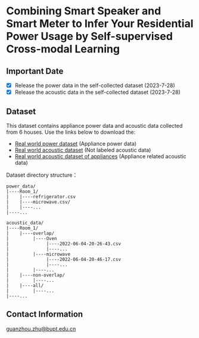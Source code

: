 # Combining Smart Speaker and Smart Meter to Infer Your Residential Power Usage by Self-supervised Cross-modal Learning

## Important Date

- [x] Release the power data in the self-collected dataset (2023-7-28)
- [x] Release the acoustic data in the self-collected dataset (2023-7-28)

## Dataset
This dataset contains appliance power data and acoustic data collected from 6 houses.
Use the links below to download the:
* [Real world power dataset](https://www.dropbox.com/scl/fi/qjze62x99v8zeicuh5hu2/Raw_Power_Data_New.zip?rlkey=xk45m2jlaizmckssfdd4w409j&dl=0) (Appliance power data)
* [Real world acoustic dataset](https://www.dropbox.com/scl/fi/3uaq6hg2zbkt6mt6yshq2/Csv_Sound_Data_New.zip?rlkey=13gy8f2697997pi9gbvmcy5kc&dl=0) (Not labeled acoustic data)
* [Real world acoustic dataset of appliances](https://www.dropbox.com/scl/fi/ice55pvgnokc7u3we5uba/Csv_Sound_Labeled_New.zip?rlkey=x8zyyxvabdwdnk2kh30jhtkrw&dl=0) (Appliance related acoustic data)
  
Dataset directory structure：
```
power_data/
|----Room_1/
|    |----refrigerator.csv
|    |----microwave.csv/
|    |----...
|----...

acoustic_data/
|----Room_1/
|    |----overlap/
|         |----Oven
|              |----2022-06-04-20-26-43.csv
|              |----...
|         |----microwave
|              |----2022-06-04-20-46-17.csv
|              |----...
|         |----...
|    |----non-overlap/
|         |----...
|    |----all/
|         |----...
|----...
```	

## Contact Information
guanzhou.zhu@bupt.edu.cn
